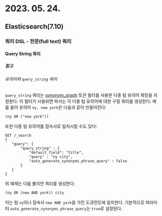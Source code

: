 # 2023. 05. 24.

## Elasticsearch(7.10)

### 쿼리 DSL - 전문(full text) 쿼리

#### Query String 쿼리

##### 참고

###### 유의어와 `query_string` 쿼리

`query_string` 쿼리는 [synonym_graph][synonym-graph] 토큰 필터를 사용한 다중 텀 유의어 확장을 지원한다. 이 필터가 사용되면 파서는 각 다중 텀 유의어에 대한 구절 쿼리를 생성한다. 예를 들어 유의어 `ny, new york`은 다음과 같이 만들어진다:

```
(ny OR ("new york"))
```

또한 다중 텀 유의어를 접속사로 일치시킬 수도 있다:

```http
GET /_search
{
   "query": {
       "query_string" : {
           "default_field": "title",
           "query" : "ny city",
           "auto_generate_synonyms_phrase_query" : false
       }
   }
}
```

위 예제는 다음 불리언 쿼리를 생성한다:

```
(ny OR (new AND york)) city
```

이는 텀 `ny`이나 접속사 `new AND york`을 가진 도큐먼트에 일치한다. 기본적으로 파라미터 `auto_generate_synonyms_phrase_query`는 `true`로 설정된다.





[synonym-graph]: https://www.elastic.co/guide/en/elasticsearch/reference/7.10/analysis-synonym-graph-tokenfilter.html